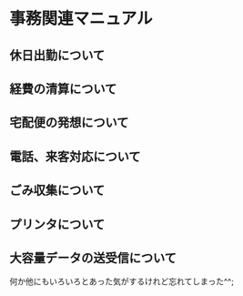 # 事務関連マニュアル
## 休日出勤について
## 経費の清算について
## 宅配便の発想について
## 電話、来客対応について
## ごみ収集について
## プリンタについて
## 大容量データの送受信について
何か他にもいろいろとあった気がするけれど忘れてしまった^^;
